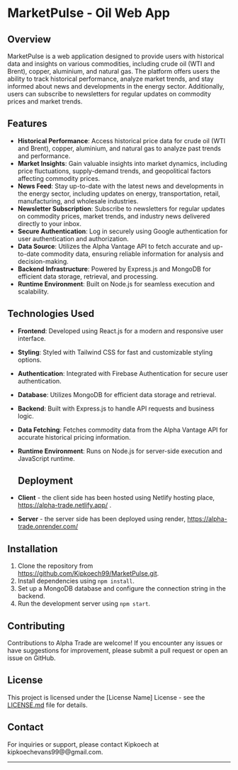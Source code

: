 # MarketPulse - Oil Web App

## Overview

MarketPulse is a web application designed to provide users with historical data and insights on various commodities, including crude oil (WTI and Brent), copper, aluminium, and natural gas. The platform offers users the ability to track historical performance, analyze market trends, and stay informed about news and developments in the energy sector. Additionally, users can subscribe to newsletters for regular updates on commodity prices and market trends.

## Features

- **Historical Performance**: Access historical price data for crude oil (WTI and Brent), copper, aluminium, and natural gas to analyze past trends and performance.
- **Market Insights**: Gain valuable insights into market dynamics, including price fluctuations, supply-demand trends, and geopolitical factors affecting commodity prices.
- **News Feed**: Stay up-to-date with the latest news and developments in the energy sector, including updates on energy, transportation, retail, manufacturing, and wholesale industries.
- **Newsletter Subscription**: Subscribe to newsletters for regular updates on commodity prices, market trends, and industry news delivered directly to your inbox.
- **Secure Authentication**: Log in securely using Google authentication for user authentication and authorization.
- **Data Source**: Utilizes the Alpha Vantage API to fetch accurate and up-to-date commodity data, ensuring reliable information for analysis and decision-making.
- **Backend Infrastructure**: Powered by Express.js and MongoDB for efficient data storage, retrieval, and processing.
- **Runtime Environment**: Built on Node.js for seamless execution and scalability.

## Technologies Used

- **Frontend**: Developed using React.js for a modern and responsive user interface.
- **Styling**: Styled with Tailwind CSS for fast and customizable styling options.
- **Authentication**: Integrated with Firebase Authentication for secure user authentication.
- **Database**: Utilizes MongoDB for efficient data storage and retrieval.
- **Backend**: Built with Express.js to handle API requests and business logic.
- **Data Fetching**: Fetches commodity data from the Alpha Vantage API for accurate historical pricing information.
- **Runtime Environment**: Runs on Node.js for server-side execution and JavaScript runtime.

  ## Deployment

- **Client** - the client side has been hosted using Netlify hosting place, https://alpha-trade.netlify.app/ .
- **Server** - the server side has been deployed using render, https://alpha-trade.onrender.com/
 

## Installation

1. Clone the repository from https://github.com/Kipkoech99/MarketPulse.git.
2. Install dependencies using `npm install`.
3. Set up a MongoDB database and configure the connection string in the backend.
4. Run the development server using `npm start`.

## Contributing

Contributions to Alpha Trade are welcome! If you encounter any issues or have suggestions for improvement, please submit a pull request or open an issue on GitHub.

## License

This project is licensed under the [License Name] License - see the [LICENSE.md](LICENSE.md) file for details.

## Contact

For inquiries or support, please contact Kipkoech at kipkoechevans99@@gmail.com.

---

